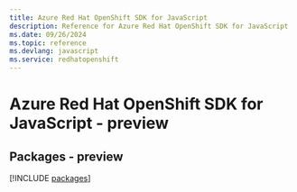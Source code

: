 ```yaml
---
title: Azure Red Hat OpenShift SDK for JavaScript
description: Reference for Azure Red Hat OpenShift SDK for JavaScript
ms.date: 09/26/2024
ms.topic: reference
ms.devlang: javascript
ms.service: redhatopenshift
---
```

# Azure Red Hat OpenShift SDK for JavaScript - preview
## Packages - preview
[!INCLUDE [packages](red-hat-openshift-index.md)]